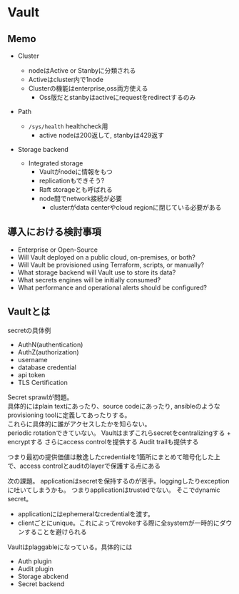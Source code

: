 # Vault

## Memo

* Cluster
  * nodeはActive or Stanbyに分類される
  * Activeはcluster内で1node
  * Clusterの機能はenterprise,oss両方使える
    * Oss版だとstanbyはactiveにrequestをredirectするのみ
* Path
  * `/sys/health` healthcheck用
    * active nodeは200返して, stanbyは429返す

* Storage backend
  * Integrated storage
    * Vaultがnodeに情報をもつ
    * replicationもできそう?
    * Raft storageとも呼ばれる
    * node間でnetwork接続が必要
      * clusterがdata centerやcloud regionに閉じている必要がある


## 導入における検討事項

* Enterprise or Open-Source
* Will Vault deployed on a public cloud, on-premises, or both?
* Will Vault be provisioned using Terraform, scripts, or manually?
* What storage backend will Vault use to store its data?
* What secrets engines will be initially consumed?
* What performance and operational alerts should be configured?


 
 
## Vaultとは

secretの具体例

* AuthN(authentication)
* AuthZ(authorization)
* username
* database credential
* api token
* TLS Certification

Secret sprawlが問題。  
具体的にはplain textにあったり、source codeにあったり, ansibleのようなprovisioning toolに定義してあったりする。  
これらに具体的に誰がアクセスしたかを知らない。  
periodic rotationできていない。 
Vaultはまずこれらsecretをcentralizingする + encryptする
さらにaccess controlを提供する
Audit trailも提供する

つまり最初の提供価値は散逸したcredentialを1箇所にまとめて暗号化した上で、access controlとauditのlayerで保護する点にある


次の課題。
applicationはsecretを保持するのが苦手。loggingしたりexceptionに吐いてしまうかも。
つまりapplicationはtrustedでない。
そこでdynamic secret。
* applicationにはephemeralなcredentialを渡す。
* clientごとにunique。これによってrevokeする際に全systemが一時的にダウンすることを避けられる 

Vaultはplaggableになっている。具体的には
* Auth plugin
* Audit plugin
* Storage abckend
* Secret backend